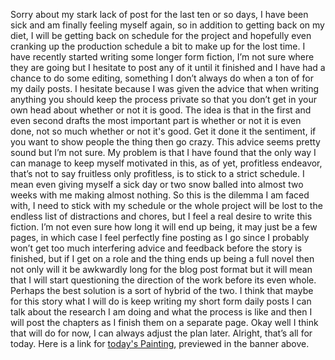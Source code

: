 Sorry about my stark lack of post for the last ten or so days, I have been sick and am finally feeling myself again, so in addition to getting back on my diet, I will be getting back on schedule for the project and hopefully even cranking up the production schedule a bit to make up for the lost time.
I have recently started writing some longer form fiction, I’m not sure where they are going but I hesitate to post any of it until it finished and I have had a chance to do some editing, something I don’t always do when a ton of for my daily posts. I hesitate because I was given the advice that when writing anything you should keep the process private so that you don’t get in your own head about whether or not it is good. The idea is that in the first and even second drafts the most important part is whether or not it is even done, not so much whether or not it's good. Get it done it the sentiment, if you want to show people the thing then go crazy.
This advice seems pretty sound but I’m not sure. My problem is that I have found that the only way I can manage to keep myself motivated in this, as of yet, profitless endeavor, that’s not to say fruitless only profitless, is to stick to a strict schedule. I mean even giving myself a sick day or two snow balled into almost two weeks with me making almost nothing. So this is the dilemma I am faced with, I need to stick with my schedule or the whole project will be lost to the endless list of distractions and chores, but I feel a real desire to write this fiction.
I’m not even sure how long it will end up being, it may just be a few pages, in which case I feel perfectly fine posting as I go since I probably won’t get too much interfering advice and feedback before the story is finished, but if I get on a role and the thing ends up being a full novel then not only will it be awkwardly long for the blog post format but it will mean that I will start questioning the direction of the work before its even whole. Perhaps the best solution is a sort of hybrid of the two. I think that maybe for this story what I will do is keep writing my short form daily posts I can talk about the research I am doing and what the process is like and then I will post the chapters as I finish them on a separate page.
Okay well I think that will do for now, I can always adjust the plan later. Alright, that’s all for today.
Here is a link for [today's Painting](http://fav.me/d61x147), previewed in the banner above.
